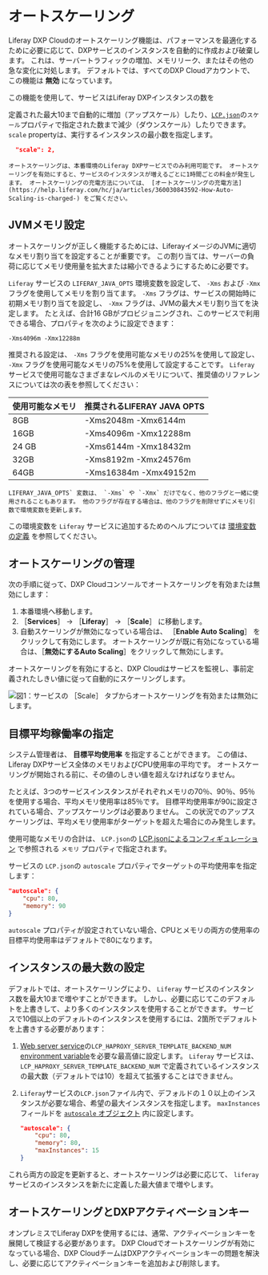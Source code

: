 # オートスケーリング

Liferay DXP Cloudのオートスケーリング機能は、パフォーマンスを最適化するために必要に応じて、DXPサービスのインスタンスを自動的に作成および破棄します。 これは、サーバートラフィックの増加、メモリリーク、またはその他の急な変化に対処します。 デフォルトでは、すべてのDXP Cloudアカウントで、この機能は **無効** になっています。

この機能を使用して、サービスはLiferay DXPインスタンスの数を

定義された最大10まで自動的に増加（アップスケール）したり、[`LCP.json`](../reference/configuration-via-lcp-json.md)の`スケール`プロパティで指定された数まで減少（ダウンスケール）したりできます。 `scale` propertyは、実行するインスタンスの最小数を指定します。



```json
  "scale": 2,
```




```{note}
オートスケーリングは、本番環境のLiferay DXPサービスでのみ利用可能です。 オートスケーリングを有効にすると、サービスのインスタンスが増えるごとに1時間ごとの料金が発生します。 オートスケーリングの充電方法については、 [オートスケーリングの充電方法](https://help.liferay.com/hc/ja/articles/360030843592-How-Auto-Scaling-is-charged-) をご覧ください。
```




## JVMメモリ設定

オートスケーリングが正しく機能するためには、LiferayイメージのJVMに適切なメモリ割り当てを設定することが重要です。 この割り当ては、サーバーの負荷に応じてメモリ使用量を拡大または縮小できるようにするために必要です。

`Liferay` サービスの `LIFERAY_JAVA_OPTS` 環境変数を設定して、 `-Xms` および `-Xmx` フラグを使用してメモリを割り当てます。 `-Xms` フラグは、サービスの開始時に初期メモリ割り当てを設定し、 `-Xmx` フラグは、JVMの最大メモリ割り当てを決定します。 たとえば、合計16 GBがプロビジョニングされ、このサービスで利用できる場合、プロパティを次のように設定できます：



```
-Xms4096m -Xmx12288m
```


推奨される設定は、 `-Xms` フラグを使用可能なメモリの25%を使用して設定し、 `-Xmx` フラグを使用可能なメモリの75%を使用して設定することです。 `Liferay` サービスで使用可能なさまざまなレベルのメモリについて、推奨値のリファレンスについては次の表を参照してください：

| **使用可能なメモリ** | **推奨されるLIFERAY** JAVA **OPTS** |
|:------------ |:---------------------------- |
| 8GB          | -Xms2048m -Xmx6144m          |
| 16GB         | -Xms4096m -Xmx12288m         |
| 24 GB        | -Xms6144m -Xmx18432m         |
| 32GB         | -Xms8192m -Xmx24576m         |
| 64GB         | -Xms16384m -Xmx49152m        |




```{note}
LIFERAY_JAVA_OPTS` 変数は、 `-Xms` や `-Xmx` だけでなく、他のフラグと一緒に使用されることもあります。 他のフラグが存在する場合は、他のフラグを削除せずにメモリ引数で環境変数を更新します。
```


この環境変数を `Liferay` サービスに追加するためのヘルプについては [環境変数の定義](../reference/defining-environment-variables.md) を参照してください。



## オートスケーリングの管理

次の手順に従って、DXP Cloudコンソールでオートスケーリングを有効または無効にします：

1. 本番環境へ移動します。
1. ［**Services**］ &rarr; ［**Liferay**］ &rarr; ［**Scale**］ に移動します。
1. 自動スケーリングが無効になっている場合は、 ［**Enable Auto Scaling**］ をクリックして有効にします。 オートスケーリングが既に有効になっている場合は、［**無効にするAuto Scaling**］をクリックして無効にします。

オートスケーリングを有効にすると、DXP Cloudはサービスを監視し、事前定義されたしきい値に従って自動的にスケーリングします。

![図1：サービスの ［Scale］ タブからオートスケーリングを有効または無効にします。](./auto-scaling/images/01.png)



## 目標平均稼働率の指定

システム管理者は、 **目標平均使用率** を指定することができます。 この値は、Liferay DXPサービス全体のメモリおよびCPU使用率の平均です。 オートスケーリングが開始される前に、その値のしきい値を超えなければなりません。

たとえば、3つのサービスインスタンスがそれぞれメモリの70％、90％、95％を使用する場合、平均メモリ使用率は85％です。 目標平均使用率が90に設定されている場合、アップスケーリングは必要ありません。 この状況でのアップスケーリングは、平均メモリ使用率がターゲットを超えた場合にのみ発生します。

使用可能なメモリの合計は、 `LCP.json`の [LCP.jsonによるコンフィギュレーション](../reference/configuration-via-lcp-json.md) で参照される `メモリ` プロパティで指定されます。

サービスの `LCP.json`の `autoscale` プロパティでターゲットの平均使用率を指定します：



```json
"autoscale": {
    "cpu": 80,
    "memory": 90
}
```


`autoscale` プロパティが設定されていない場合、CPUとメモリの両方の使用率の目標平均使用率はデフォルトで80になります。



## インスタンスの最大数の設定

デフォルトでは、オートスケーリングにより、 `Liferay` サービスのインスタンス数を最大10まで増やすことができます。 しかし、必要に応じてこのデフォルトを上書きして、より多くのインスタンスを使用することができます。 サービスで10個以上のデフォルトのインスタンスを使用するには、2箇所でデフォルトを上書きする必要があります：

1. [Web server service](../platform-services/web-server-service.md)の`LCP_HAPROXY_SERVER_TEMPLATE_BACKEND_NUM` [environment variable](../reference/defining-environment-variables.md)を必要な最高値に設定します。 `Liferay` サービスは、 `LCP_HAPROXY_SERVER_TEMPLATE_BACKEND_NUM` で定義されているインスタンスの最大数（デフォルトでは10）を超えて拡張することはできません。

1. `Liferay`サービスの`LCP.json`ファイル内で、デフォルドの１０以上のインスタンスが必要な場合、希望の最大インスタンスを指定します。 `maxInstances` フィールドを [`autoscale` オブジェクト](#specifying-target-average-utilization) 内に設定します。 
   
   

    ```json
    "autoscale": {
        "cpu": 80,
        "memory": 80,
        "maxInstances": 15
    }
    ```


これら両方の設定を更新すると、オートスケーリングは必要に応じて、 `liferay` サービスのインスタンスを新たに定義した最大値まで増やします。



## オートスケーリングとDXPアクティベーションキー

オンプレミスでLiferay DXPを使用するには、通常、アクティベーションキーを展開して検証する必要があります。 DXP Cloudでオートスケーリングが有効になっている場合、DXP CloudチームはDXPアクティベーションキーの問題を解決し、必要に応じてアクティベーションキーを追加および削除します。
